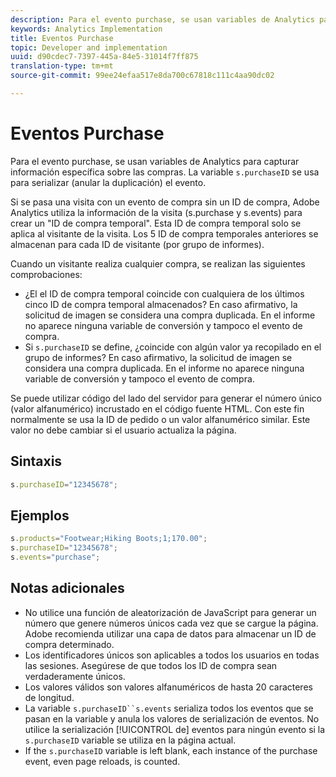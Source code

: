 ```yaml
---
description: Para el evento purchase, se usan variables de Analytics para capturar información específica sobre las compras. La variable s.purchaseID se usa para serializar (anular la duplicación) el evento.
keywords: Analytics Implementation
title: Eventos Purchase
topic: Developer and implementation
uuid: d90cdec7-7397-445a-84e5-31014f7ff875
translation-type: tm+mt
source-git-commit: 99ee24efaa517e8da700c67818c111c4aa90dc02

---
```



# Eventos Purchase

Para el evento purchase, se usan variables de Analytics para capturar información específica sobre las compras. La variable `s.purchaseID` se usa para serializar (anular la duplicación) el evento.

Si se pasa una visita con un evento de compra sin un ID de compra, Adobe Analytics utiliza la información de la visita (s.purchase y s.events) para crear un "ID de compra temporal". Esta ID de compra temporal solo se aplica al visitante de la visita. Los 5 ID de compra temporales anteriores se almacenan para cada ID de visitante (por grupo de informes).

Cuando un visitante realiza cualquier compra, se realizan las siguientes comprobaciones:

* ¿El el ID de compra temporal coincide con cualquiera de los últimos cinco ID de compra temporal almacenados? En caso afirmativo, la solicitud de imagen se considera una compra duplicada. En el informe no aparece ninguna variable de conversión y tampoco el evento de compra.
* Si `s.purchaseID` se define, ¿coincide con algún valor ya recopilado en el grupo de informes? En caso afirmativo, la solicitud de imagen se considera una compra duplicada. En el informe no aparece ninguna variable de conversión y tampoco el evento de compra.

Se puede utilizar código del lado del servidor para generar el número único (valor alfanumérico) incrustado en el código fuente HTML. Con este fin normalmente se usa la ID de pedido o un valor alfanumérico similar. Este valor no debe cambiar si el usuario actualiza la página.

## Sintaxis

```js
s.purchaseID="12345678";
```

## Ejemplos

```js
s.products="Footwear;Hiking Boots;1;170.00";
s.purchaseID="12345678";
s.events="purchase";
```

## Notas adicionales

* No utilice una función de aleatorización de JavaScript para generar un número que genere números únicos cada vez que se cargue la página. Adobe recomienda utilizar una capa de datos para almacenar un ID de compra determinado.
* Los identificadores únicos son aplicables a todos los usuarios en todas las sesiones. Asegúrese de que todos los ID de compra sean verdaderamente únicos.
* Los valores válidos son valores alfanuméricos de hasta 20 caracteres de longitud.
* La variable `s.purchaseID``s.events` serializa todos los eventos que se pasan en la variable   y anula los valores de serialización de eventos. No utilice la serialización [!UICONTROL de] eventos para ningún evento si la `s.purchaseID` variable se utiliza en la página actual.
* If the `s.purchaseID` variable is left blank, each instance of the purchase event, even page reloads, is counted.
